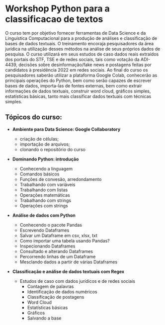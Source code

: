 # Workshop Python para a classificacao de textos

O curso tem por objetivo fornecer ferramentas de Data Science e da Linguística Computacional para a produção de análises e classificação de bases de dados textuais. O treinamento encoraja pesquisadores da área jurídica na utilização desses métodos na análise de seus próprios dados de pesquisa. O curso utilizará em seus estudos de caso dados reais extraídos dos portais do STF, TSE e de redes sociais, tais como votação da ADI-4439, decisões sobre desinformação/fake news e postagens feitas por candidatos à presidência 2022 em redes sociais. Ao final do curso os pesquisadores saberão utilizar a plataforma Google Colab, conhecerão as principais operações do Python, bem como serão capazes de escrever bases de dados, importa-las de fontes externas, bem como extrair informações de dados textuais, construir word cloud, gráficos simples, estatísticas básicas, tanto mais classificar dados textuais com técnicas simples.

## Tópicos do curso:

* <b>Ambiente para Data Science: Google Collaboratory</b>
    * criação de células;
    * importação de arquivos;
    * clonando o repositório do curso

* <b>Dominando Python: introdução</b>
    * Conhecendo a linguagem 
    * Comandos básicos
    * Funções de convesão, arredondamento
    * Trabalhando com variáveis
    * Trabalhando com listas
    * Operações matemáticas
    * Trabalhando com strings
    * Operações com strings

* <b>Análise de dados com Python</b>
    * Conhecendo o pacote Pandas
    * Escrevendo Dataframes
    * Salvar um Dataframe em csv, xlsx, txt
    * Como importar uma tabela usando Pandas?
    * Inspecionando Dataframes
    * Consultado e alterando Dataframes
    * Percorrendo linhas de um Dataframe
    * Mesclando dados a partir de várias Dataframes

* <b>Classificação e análise de dados textuais com Regex</b>
    * Estudos de caso com dados jurídicos e de redes sociais
        * Contagem de palavras
        * Identificação de dados numéricos
        * Classificação de postagens
        * Word Cloud
        * Estatísticas básicas
        * Gráficos
        * Salvando a base
        








